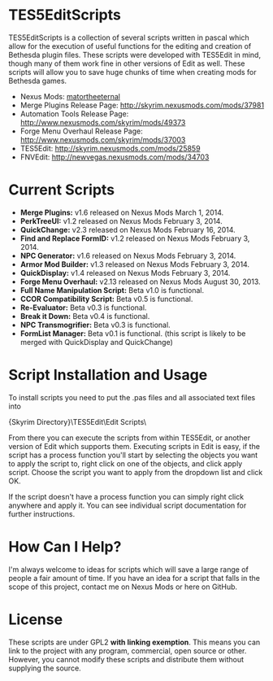 TES5EditScripts
===============

TES5EditScripts is a collection of several scripts written in pascal 
which allow for the execution of useful functions for the editing and 
creation of Bethesda plugin files.  These scripts were developed with 
TES5Edit in mind, though many of them work fine in other versions of 
Edit as well.  These scripts will allow you to save huge chunks of time 
when creating mods for Bethesda games.

* Nexus Mods: [matortheeternal](http://skyrim.nexusmods.com/users/3900618/?tb=mods&pUp=1)
* Merge Plugins Release Page: <http://skyrim.nexusmods.com/mods/37981>
* Automation Tools Release Page: <http://www.nexusmods.com/skyrim/mods/49373>
* Forge Menu Overhaul Release Page: <http://www.nexusmods.com/skyrim/mods/37003>
* TES5Edit: <http://skyrim.nexusmods.com/mods/25859> 
* FNVEdit: <http://newvegas.nexusmods.com/mods/34703>


Current Scripts
==================================

* **Merge Plugins:** v1.6 released on Nexus Mods March 1, 2014.
* **PerkTreeUI:** v1.2 released on Nexus Mods February 3, 2014. 
* **QuickChange:** v2.3 released on Nexus Mods February 16, 2014.
* **Find and Replace FormID:** v1.2 released on Nexus Mods February 3, 2014.
* **NPC Generator:** v1.6 released on Nexus Mods February 3, 2014.
* **Armor Mod Builder:** v1.3 released on Nexus Mods February 3, 2014.
* **QuickDisplay:** v1.4 released on Nexus Mods February 3, 2014.
* **Forge Menu Overhaul:** v2.13 released on Nexus Mods August 30, 2013.
* **Full Name Manipulation Script:** Beta v1.0 is functional.
* **CCOR Compatibility Script:** Beta v0.5 is functional.
* **Re-Evaluator:** Beta v0.3 is functional.
* **Break it Down:** Beta v0.4 is functional.
* **NPC Transmogrifier:** Beta v0.3 is functional.
* **FormList Manager:** Beta v0.1 is functional.  (this script is likely to 
be merged with QuickDisplay and QuickChange)


Script Installation and Usage
==================================

To install scripts you need to put the .pas files and all associated text 
files into 

  {Skyrim Directory}\TES5Edit\Edit Scripts\

From there you can execute the scripts from within TES5Edit, or another 
version of Edit which supports them.  Executing scripts in Edit is easy, 
if the script has a process function you'll start by selecting the objects 
you want to apply the script to, right click on one of the objects, and 
click apply script.  Choose the script you want to apply from the dropdown 
list and click OK.

If the script doesn't have a process function you can simply right click 
anywhere and apply it.  You can see individual script documentation for 
further instructions.


How Can I Help?
==================================

I'm always welcome to ideas for scripts which will save a large range of 
people a fair amount of time.  If you have an idea for a script that falls 
in the scope of this project, contact me on Nexus Mods or here on GitHub.


License
===============
These scripts are under GPL2 **with linking exemption**. This means you
can link to the project with any program, commercial, open source or
other.  However, you cannot modify these scripts and distribute them 
without supplying the source.